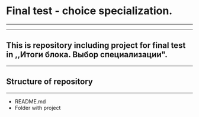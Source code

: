# Final test - choice specialization.
---
---
## This is repository including project for final test in ,,Итоги блока. Выбор специализации".
---
## Structure of repository
---
- README.md
- Folder with project